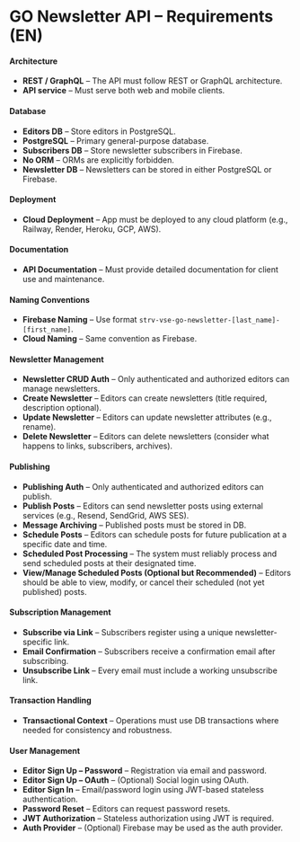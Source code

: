 # GO Newsletter API – Requirements (EN)

#### Architecture

- **REST / GraphQL** – The API must follow REST or GraphQL architecture.
- **API service** – Must serve both web and mobile clients.

#### Database

- **Editors DB** – Store editors in PostgreSQL.
- **PostgreSQL** – Primary general-purpose database.
- **Subscribers DB** – Store newsletter subscribers in Firebase.
- **No ORM** – ORMs are explicitly forbidden.
- **Newsletter DB** – Newsletters can be stored in either PostgreSQL or Firebase.

#### Deployment

- **Cloud Deployment** – App must be deployed to any cloud platform (e.g., Railway, Render, Heroku, GCP, AWS).

#### Documentation

- **API Documentation** – Must provide detailed documentation for client use and maintenance.

#### Naming Conventions

- **Firebase Naming** – Use format `strv-vse-go-newsletter-[last_name]-[first_name]`.
- **Cloud Naming** – Same convention as Firebase.

#### Newsletter Management

- **Newsletter CRUD Auth** – Only authenticated and authorized editors can manage newsletters.
- **Create Newsletter** – Editors can create newsletters (title required, description optional).
- **Update Newsletter** – Editors can update newsletter attributes (e.g., rename).
- **Delete Newsletter** – Editors can delete newsletters (consider what happens to links, subscribers, archives).

#### Publishing

- **Publishing Auth** – Only authenticated and authorized editors can publish.
- **Publish Posts** – Editors can send newsletter posts using external services (e.g., Resend, SendGrid, AWS SES).
- **Message Archiving** – Published posts must be stored in DB.
- **Schedule Posts** – Editors can schedule posts for future publication at a specific date and time.
- **Scheduled Post Processing** – The system must reliably process and send scheduled posts at their designated time.
- **View/Manage Scheduled Posts (Optional but Recommended)** – Editors should be able to view, modify, or cancel their scheduled (not yet published) posts.

#### Subscription Management

- **Subscribe via Link** – Subscribers register using a unique newsletter-specific link.
- **Email Confirmation** – Subscribers receive a confirmation email after subscribing.
- **Unsubscribe Link** – Every email must include a working unsubscribe link.

#### Transaction Handling

- **Transactional Context** – Operations must use DB transactions where needed for consistency and robustness.

#### User Management

- **Editor Sign Up – Password** – Registration via email and password.
- **Editor Sign Up – OAuth** – (Optional) Social login using OAuth.
- **Editor Sign In** – Email/password login using JWT-based stateless authentication.
- **Password Reset** – Editors can request password resets.
- **JWT Authorization** – Stateless authorization using JWT is required.
- **Auth Provider** – (Optional) Firebase may be used as the auth provider.